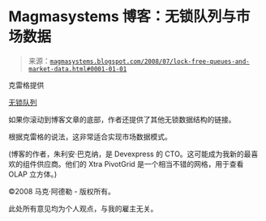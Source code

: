 <!--yml

分类：未分类

日期：2024-05-18 05:00:00

-->

# Magmasystems 博客：无锁队列与市场数据

> 来源：[`magmasystems.blogspot.com/2008/07/lock-free-queues-and-market-data.html#0001-01-01`](http://magmasystems.blogspot.com/2008/07/lock-free-queues-and-market-data.html#0001-01-01)

克雷格提供

[无锁队列](http://www.boyet.com/Articles/LockfreeQueue.html)

如果你滚动到博客文章的底部，作者还提供了其他无锁数据结构的链接。

根据克雷格的说法，这非常适合实现市场数据模式。

(博客的作者，朱利安·巴克纳，是 Devexpress 的 CTO。这可能成为我新的最喜欢的组件供应商。他们的 Xtra PivotGrid 是一个相当不错的网格，用于查看 OLAP 立方体。)

©2008 马克·阿德勒 - 版权所有。

此处所有意见均为个人观点，与我的雇主无关。
